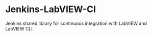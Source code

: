 # Jenkins-LabVIEW-CI
Jenkins shared library for continuous integration with LabVIEW and LabVIEW CLI.
